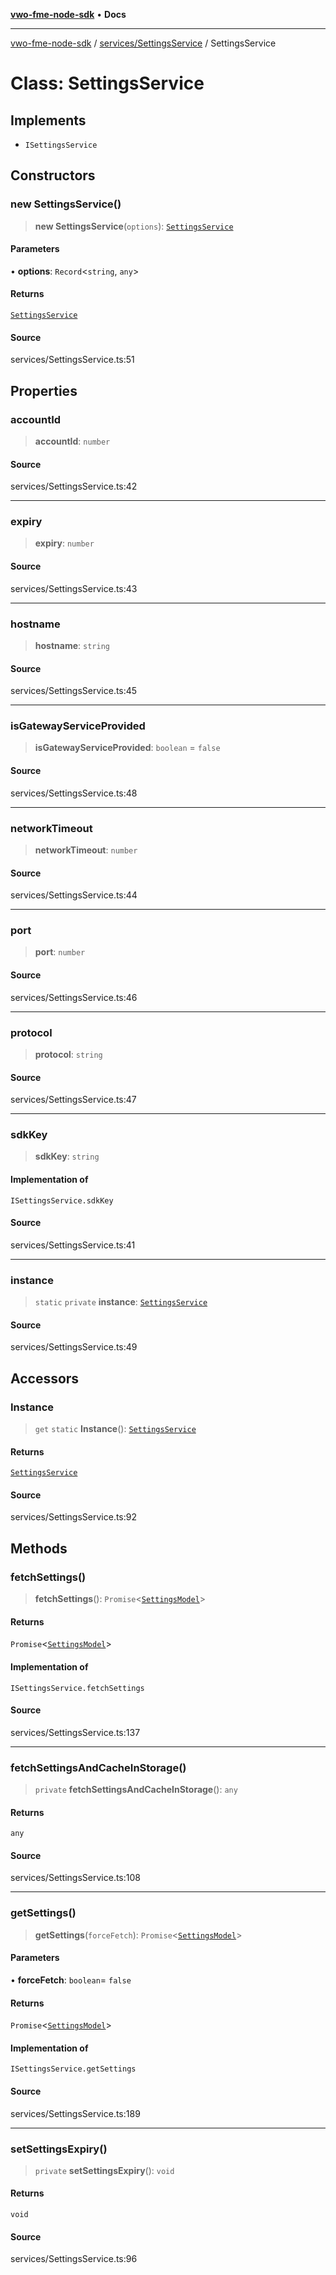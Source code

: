 [**vwo-fme-node-sdk**](../../../README.md) • **Docs**

---

[vwo-fme-node-sdk](../../../modules.md) / [services/SettingsService](../README.md) / SettingsService

# Class: SettingsService

## Implements

- `ISettingsService`

## Constructors

### new SettingsService()

> **new SettingsService**(`options`): [`SettingsService`](SettingsService.md)

#### Parameters

• **options**: `Record`\<`string`, `any`\>

#### Returns

[`SettingsService`](SettingsService.md)

#### Source

services/SettingsService.ts:51

## Properties

### accountId

> **accountId**: `number`

#### Source

services/SettingsService.ts:42

---

### expiry

> **expiry**: `number`

#### Source

services/SettingsService.ts:43

---

### hostname

> **hostname**: `string`

#### Source

services/SettingsService.ts:45

---

### isGatewayServiceProvided

> **isGatewayServiceProvided**: `boolean` = `false`

#### Source

services/SettingsService.ts:48

---

### networkTimeout

> **networkTimeout**: `number`

#### Source

services/SettingsService.ts:44

---

### port

> **port**: `number`

#### Source

services/SettingsService.ts:46

---

### protocol

> **protocol**: `string`

#### Source

services/SettingsService.ts:47

---

### sdkKey

> **sdkKey**: `string`

#### Implementation of

`ISettingsService.sdkKey`

#### Source

services/SettingsService.ts:41

---

### instance

> `static` `private` **instance**: [`SettingsService`](SettingsService.md)

#### Source

services/SettingsService.ts:49

## Accessors

### Instance

> `get` `static` **Instance**(): [`SettingsService`](SettingsService.md)

#### Returns

[`SettingsService`](SettingsService.md)

#### Source

services/SettingsService.ts:92

## Methods

### fetchSettings()

> **fetchSettings**(): `Promise`\<[`SettingsModel`](../../../models/settings/SettingsModel/classes/SettingsModel.md)\>

#### Returns

`Promise`\<[`SettingsModel`](../../../models/settings/SettingsModel/classes/SettingsModel.md)\>

#### Implementation of

`ISettingsService.fetchSettings`

#### Source

services/SettingsService.ts:137

---

### fetchSettingsAndCacheInStorage()

> `private` **fetchSettingsAndCacheInStorage**(): `any`

#### Returns

`any`

#### Source

services/SettingsService.ts:108

---

### getSettings()

> **getSettings**(`forceFetch`): `Promise`\<[`SettingsModel`](../../../models/settings/SettingsModel/classes/SettingsModel.md)\>

#### Parameters

• **forceFetch**: `boolean`= `false`

#### Returns

`Promise`\<[`SettingsModel`](../../../models/settings/SettingsModel/classes/SettingsModel.md)\>

#### Implementation of

`ISettingsService.getSettings`

#### Source

services/SettingsService.ts:189

---

### setSettingsExpiry()

> `private` **setSettingsExpiry**(): `void`

#### Returns

`void`

#### Source

services/SettingsService.ts:96
